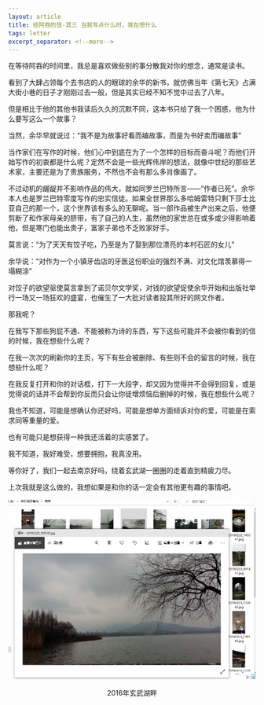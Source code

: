```yaml
---
layout: article
title: 给阿吞的信-其三 当我写点什么时，我在想什么
tags: letter
excerpt_separator: <!--more-->
---
```


在等待阿吞的时间里，我总是喜欢做些别的事分散我对你的想念，通常是读书。
<!--more-->

看到了大肆占领每个去书店的人的眼球的余华的新书，就仿佛当年《第七天》占满大街小巷的日子才刚刚过去一般，但是其实已经不知不觉中过去了八年。

但是相比于他的其他书我读后久久的沉默不同，这本书只给了我一个困惑，他为什么要写这么一个故事？

当然，余华早就说过：“我不是为故事好看而编故事，而是为书好卖而编故事”

当作家们在写作的时候，他们心中到底在为了一个怎样的目标而奋斗呢？而他们开始写作的初衷都是什么呢？定然不会是一些光辉伟岸的想法，就像中世纪的那些艺术家，主要还是为了贵族服务，不然也不会有那么多肖像画了。

不过动机的龌龊并不影响作品的伟大，就如同罗兰巴特所言——“作者已死”。余华本人也是罗兰巴特零度写作的忠实信徒。如果全世界那么多哈姆雷特只剩下莎士比亚自己的那一个，这个世界该有多么的无聊呢。当一部作品被生产出来之后，他便剪断了和作家母亲的脐带，有了自己的人生，虽然他的家世总在或多或少得影响着他，但是寒门也能出贵子，富家子弟也不乏败家好手。

莫言说：“为了天天有饺子吃，乃至是为了娶到那位漂亮的本村石匠的女儿”

余华说：“对作为一个小镇牙齿店的牙医这份职业的强烈不满、对文化馆羡慕得一塌糊涂”

对饺子的欲望驱使莫言拿到了诺贝尔文学奖，对钱的欲望促使余华开始和出版社举行一场又一场狂欢的盛宴，也催生了一大批对读者投其所好的网文作者。

那我呢？

在我写下那些狗屁不通、不能被称为诗的东西，写下这些可能并不会被你看到的信的时候，我在想些什么呢？

在我一次次的刷新你的主页，写下有些会被删除、有些则不会的留言的时候，我在想些什么呢？

在我反复打开和你的对话框，打下一大段字，却又因为觉得并不会得到回复，或是觉得说的话并不会帮到你反而只会让你徒增烦恼后删掉的时候，我在想些什么呢？

我也不知道，可能是想确认你还好吗，可能是想单方面倾诉对你的爱，可能是在索求同等重量的爱。

也有可能只是想获得一种我还活着的实感罢了。

我不知道，我好难受，想要拥抱，我真没用。

等你好了，我们一起去南京好吗，绕着玄武湖一圈圈的走着直到精疲力尽。

上次我就是这么做的，我想如果是和你的话一定会有其他更有趣的事情吧。 

![](/images/letter_3_1.jpg)
<center>2016年玄武湖畔</center>